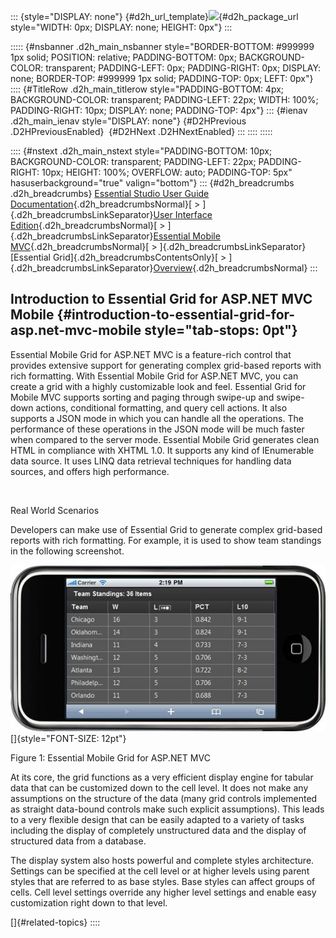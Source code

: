 ::: {style="DISPLAY: none"}
[](ms-xhelp:///?Id=d2h_url_template){#d2h_url_template}![](!package_url!){#d2h_package_url style="WIDTH: 0px; DISPLAY: none; HEIGHT: 0px"}
:::

::::: {#nsbanner .d2h_main_nsbanner style="BORDER-BOTTOM: #999999 1px solid; POSITION: relative; PADDING-BOTTOM: 0px; BACKGROUND-COLOR: transparent; PADDING-LEFT: 0px; PADDING-RIGHT: 0px; DISPLAY: none; BORDER-TOP: #999999 1px solid; PADDING-TOP: 0px; LEFT: 0px"}
:::: {#TitleRow .d2h_main_titlerow style="PADDING-BOTTOM: 4px; BACKGROUND-COLOR: transparent; PADDING-LEFT: 22px; WIDTH: 100%; PADDING-RIGHT: 10px; DISPLAY: none; PADDING-TOP: 4px"}
::: {#ienav .d2h_main_ienav style="DISPLAY: none"}
[](ms-xhelp:///?Id=6b0ec897-c25c-433c-bde8-5e513740bd92){#D2HPrevious .D2HPreviousEnabled}  [](ms-xhelp:///?Id=f3c55c4a-5787-4b49-a16e-e86eed0143e0){#D2HNext .D2HNextEnabled}
:::
::::
:::::

:::: {#nstext .d2h_main_nstext style="PADDING-BOTTOM: 10px; BACKGROUND-COLOR: transparent; PADDING-LEFT: 22px; PADDING-RIGHT: 10px; HEIGHT: 100%; OVERFLOW: auto; PADDING-TOP: 5px" hasuserbackground="true" valign="bottom"}
::: {#d2h_breadcrumbs .d2h_breadcrumbs}
[Essential Studio User Guide Documentation](ms-xhelp:///?Id=12457748-09e3-4d74-a240-8e049cedf030){.d2h_breadcrumbsNormal}[ \> ]{.d2h_breadcrumbsLinkSeparator}[User Interface Edition](ms-xhelp:///?Id=c29296b7-531c-413b-a0ec-488ca1f7f669){.d2h_breadcrumbsNormal}[ \> ]{.d2h_breadcrumbsLinkSeparator}[Essential Mobile MVC](ms-xhelp:///?Id=74df42e3-5434-4590-9be6-3ae2f911cbbc){.d2h_breadcrumbsNormal}[ \> ]{.d2h_breadcrumbsLinkSeparator}[Essential Grid]{.d2h_breadcrumbsContentsOnly}[ \> ]{.d2h_breadcrumbsLinkSeparator}[Overview](ms-xhelp:///?Id=6b0ec897-c25c-433c-bde8-5e513740bd92){.d2h_breadcrumbsNormal}
:::

## Introduction to Essential Grid for ASP.NET MVC Mobile {#introduction-to-essential-grid-for-asp.net-mvc-mobile style="tab-stops: 0pt"}

Essential Mobile Grid for ASP.NET MVC is a feature-rich control that provides extensive support for generating complex grid-based reports with rich formatting. With Essential Mobile Grid for ASP.NET MVC, you can create a grid with a highly customizable look and feel. Essential Grid for Mobile MVC supports sorting and paging through swipe-up and swipe-down actions, conditional formatting, and query cell actions. It also supports a JSON mode in which you can handle all the operations. The performance of these operations in the JSON mode will be much faster when compared to the server mode. Essential Mobile Grid generates clean HTML in compliance with XHTML 1.0. It supports any kind of IEnumerable data source. It uses LINQ data retrieval techniques for handling data sources, and offers high performance.

 

Real World Scenarios

Developers can make use of Essential Grid to generate complex grid-based reports with rich formatting. For example, it is used to show team standings in the following screenshot.

![Description: C:\\Users\\krishnarajd\\Desktop\\gsorting.png](ImagesExt/image107_0.jpg)[]{style="FONT-SIZE: 12pt"}

Figure 1: Essential Mobile Grid for ASP.NET MVC

At its core, the grid functions as a very efficient display engine for tabular data that can be customized down to the cell level. It does not make any assumptions on the structure of the data (many grid controls implemented as straight data-bound controls make such explicit assumptions). This leads to a very flexible design that can be easily adapted to a variety of tasks including the display of completely unstructured data and the display of structured data from a database.

The display system also hosts powerful and complete styles architecture. Settings can be specified at the cell level or at higher levels using parent styles that are referred to as base styles. Base styles can affect groups of cells. Cell level settings override any higher level settings and enable easy customization right down to that level.

[]{#related-topics}
::::
